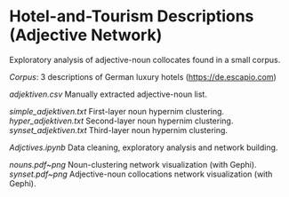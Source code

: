 # Hotel-and-Tourism Descriptions (Adjective Network)

Exploratory analysis of adjective-noun collocates found in a small corpus.

*Corpus*: 3 descriptions of German luxury hotels (https://de.escapio.com)

*adjektiven.csv*      Manually extracted adjective-noun list.

*simple_adjektiven.txt*     First-layer noun hypernim clustering.
*hyper_adjektiven.txt*      Second-layer noun hypernim clustering.
*synset_adjektiven.txt*     Third-layer noun hypernim clustering.

*Adjctives.ipynb*     Data cleaning, exploratory analysis and network building.

*nouns.pdf~png*       Noun-clustering network visualization (with Gephi).
*synset.pdf~png*      Adjective-noun collocations network visualization (with Gephi).
